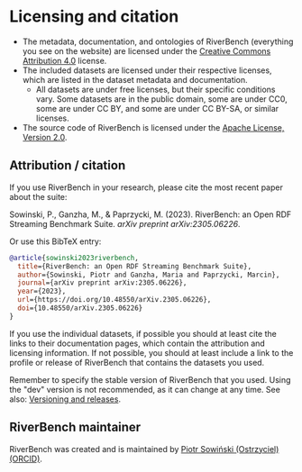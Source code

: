 # Licensing and citation

- The metadata, documentation, and ontologies of RiverBench (everything you see on the website) are licensed under the [Creative Commons Attribution 4.0](https://creativecommons.org/licenses/by/4.0/) license.
- The included datasets are licensed under their respective licenses, which are listed in the dataset metadata and documentation.
    - All datasets are under free licenses, but their specific conditions vary. Some datasets are in the public domain, some are under CC0, some are under CC BY, and some are under CC BY-SA, or similar licenses.
- The source code of RiverBench is licensed under the [Apache License, Version 2.0](https://spdx.org/licenses/Apache-2.0).

## Attribution / citation

If you use RiverBench in your research, please cite the most recent paper about the suite:

Sowinski, P., Ganzha, M., & Paprzycki, M. (2023). RiverBench: an Open RDF Streaming Benchmark Suite. *arXiv preprint arXiv:2305.06226*.

Or use this BibTeX entry:

```bibtex
@article{sowinski2023riverbench,
  title={RiverBench: an Open RDF Streaming Benchmark Suite},
  author={Sowinski, Piotr and Ganzha, Maria and Paprzycki, Marcin},
  journal={arXiv preprint arXiv:2305.06226},
  year={2023},
  url={https://doi.org/10.48550/arXiv.2305.06226},
  doi={10.48550/arXiv.2305.06226}
}
```

If you use the individual datasets, if possible you should at least cite the links to their documentation pages, which contain the attribution and licensing information. If not possible, you should at least include a link to the profile or release of RiverBench that contains the datasets you used.

Remember to specify the stable version of RiverBench that you used. Using the "dev" version is not recommended, as it can change at any time. See also: [Versioning and releases](versioning.md).

## RiverBench maintainer

RiverBench was created and is maintained by [Piotr Sowiński (Ostrzyciel)](https://github.com/Ostrzyciel) [(ORCID)](https://orcid.org/0000-0002-2543-9461).
